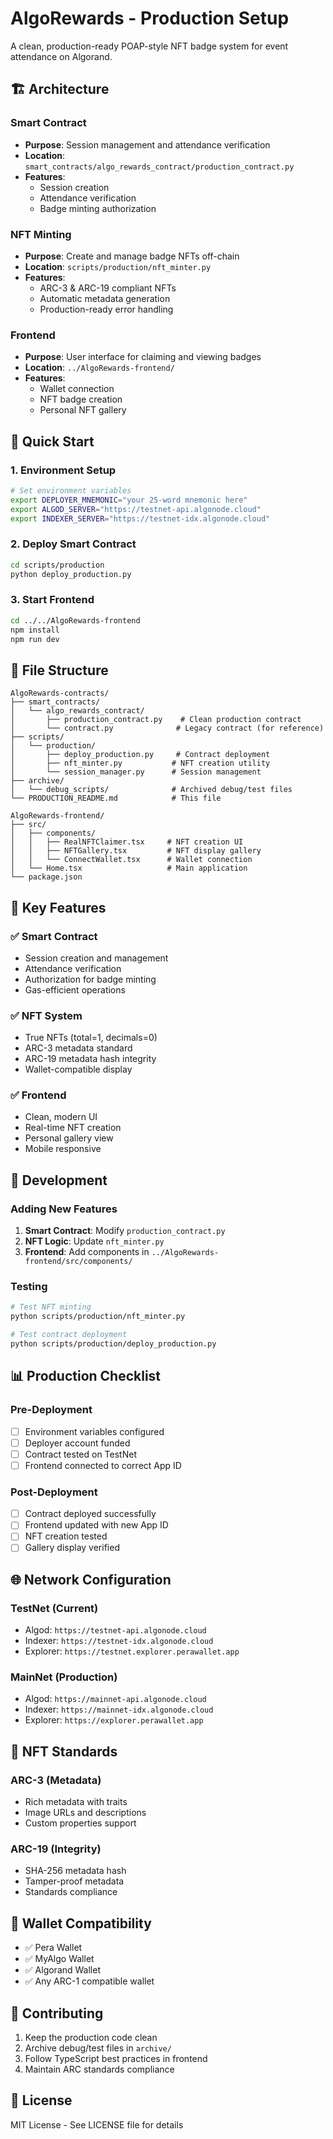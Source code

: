 # AlgoRewards - Production Setup

A clean, production-ready POAP-style NFT badge system for event attendance on Algorand.

## 🏗️ Architecture

### Smart Contract
- **Purpose**: Session management and attendance verification
- **Location**: `smart_contracts/algo_rewards_contract/production_contract.py`
- **Features**: 
  - Session creation
  - Attendance verification
  - Badge minting authorization

### NFT Minting
- **Purpose**: Create and manage badge NFTs off-chain
- **Location**: `scripts/production/nft_minter.py`
- **Features**:
  - ARC-3 & ARC-19 compliant NFTs
  - Automatic metadata generation
  - Production-ready error handling

### Frontend
- **Purpose**: User interface for claiming and viewing badges
- **Location**: `../AlgoRewards-frontend/`
- **Features**:
  - Wallet connection
  - NFT badge creation
  - Personal NFT gallery

## 🚀 Quick Start

### 1. Environment Setup

```bash
# Set environment variables
export DEPLOYER_MNEMONIC="your 25-word mnemonic here"
export ALGOD_SERVER="https://testnet-api.algonode.cloud"
export INDEXER_SERVER="https://testnet-idx.algonode.cloud"
```

### 2. Deploy Smart Contract

```bash
cd scripts/production
python deploy_production.py
```

### 3. Start Frontend

```bash
cd ../../AlgoRewards-frontend
npm install
npm run dev
```

## 📁 File Structure

```
AlgoRewards-contracts/
├── smart_contracts/
│   └── algo_rewards_contract/
│       ├── production_contract.py    # Clean production contract
│       └── contract.py              # Legacy contract (for reference)
├── scripts/
│   └── production/
│       ├── deploy_production.py     # Contract deployment
│       ├── nft_minter.py           # NFT creation utility
│       └── session_manager.py      # Session management
├── archive/
│   └── debug_scripts/              # Archived debug/test files
└── PRODUCTION_README.md            # This file

AlgoRewards-frontend/
├── src/
│   ├── components/
│   │   ├── RealNFTClaimer.tsx     # NFT creation UI
│   │   ├── NFTGallery.tsx         # NFT display gallery
│   │   └── ConnectWallet.tsx      # Wallet connection
│   └── Home.tsx                   # Main application
└── package.json
```

## 🎯 Key Features

### ✅ Smart Contract
- Session creation and management
- Attendance verification
- Authorization for badge minting
- Gas-efficient operations

### ✅ NFT System
- True NFTs (total=1, decimals=0)
- ARC-3 metadata standard
- ARC-19 metadata hash integrity
- Wallet-compatible display

### ✅ Frontend
- Clean, modern UI
- Real-time NFT creation
- Personal gallery view
- Mobile responsive

## 🔧 Development

### Adding New Features

1. **Smart Contract**: Modify `production_contract.py`
2. **NFT Logic**: Update `nft_minter.py`
3. **Frontend**: Add components in `../AlgoRewards-frontend/src/components/`

### Testing

```bash
# Test NFT minting
python scripts/production/nft_minter.py

# Test contract deployment
python scripts/production/deploy_production.py
```

## 📊 Production Checklist

### Pre-Deployment
- [ ] Environment variables configured
- [ ] Deployer account funded
- [ ] Contract tested on TestNet
- [ ] Frontend connected to correct App ID

### Post-Deployment
- [ ] Contract deployed successfully
- [ ] Frontend updated with new App ID
- [ ] NFT creation tested
- [ ] Gallery display verified

## 🌐 Network Configuration

### TestNet (Current)
- Algod: `https://testnet-api.algonode.cloud`
- Indexer: `https://testnet-idx.algonode.cloud`
- Explorer: `https://testnet.explorer.perawallet.app`

### MainNet (Production)
- Algod: `https://mainnet-api.algonode.cloud`
- Indexer: `https://mainnet-idx.algonode.cloud`
- Explorer: `https://explorer.perawallet.app`

## 🎨 NFT Standards

### ARC-3 (Metadata)
- Rich metadata with traits
- Image URLs and descriptions
- Custom properties support

### ARC-19 (Integrity)
- SHA-256 metadata hash
- Tamper-proof metadata
- Standards compliance

## 📱 Wallet Compatibility

- ✅ Pera Wallet
- ✅ MyAlgo Wallet
- ✅ Algorand Wallet
- ✅ Any ARC-1 compatible wallet

## 🤝 Contributing

1. Keep the production code clean
2. Archive debug/test files in `archive/`
3. Follow TypeScript best practices in frontend
4. Maintain ARC standards compliance

## 📄 License

MIT License - See LICENSE file for details